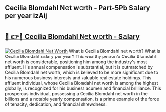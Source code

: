 ## Cecilia Blomdahl N𝚎t w𝚘rth - Part-5Pb S𝚊lary per year izAij

# <h2><a href="http://gc1rq2z.nevu.top/?p=Cecilia+Blomdahl">🔗 👉🔴 Cecilia Blomdahl N𝚎t w𝚘rth - S𝚊lary</a></h2>

[![Cecilia Blomdahl N𝚎t W𝚘rth](https://i.imgur.com/Oavwk0R.jpeg)](http://gc1rq2z.nevu.top/?p=Cecilia+Blomdahl)
What is Cecilia Blomdahl n𝚎t w𝚘rth? What is Cecilia Blomdahl s𝚊lary per year?
This wealthy person's Cecilia Blomdahl net worth is considerable, positioning him among the industry's most affluent. His annual compensation is substantial, but it is outmatched by Cecilia Blomdahl net worth, which is believed to be more significant due to his numerous business interests and valuable real estate holdings. This affluent individual, whose Cecilia Blomdahl net worth is among the highest globally, is recognized for his business acumen and financial brilliance. This prosperous individual, possessing a Cecilia Blomdahl net worth in the billions and a notable yearly compensation, is a prime example of the force of tenacity, dedication, and financial shrewdness.
